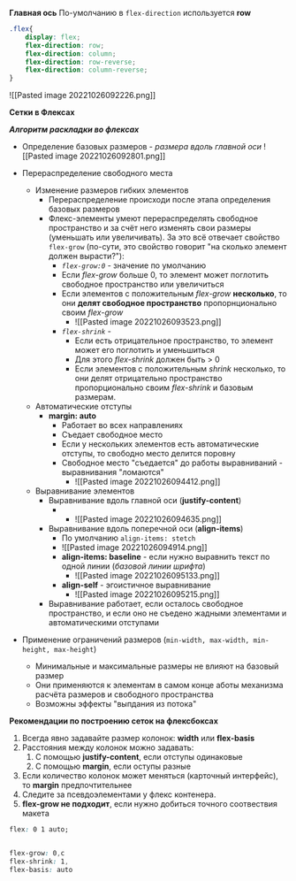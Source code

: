 **Главная ось**
По-умолчанию в `flex-direction` используется **row**
```css
.flex{
	display: flex;
	flex-direction: row;
	flex-direction: column;
	flex-direction: row-reverse;
	flex-direction: column-reverse;
}
```

![[Pasted image 20221026092226.png]]

**Сетки в Флексах**

***Алгоритм раскладки во флексах***
- Определение базовых размеров - *размера вдоль главной оси*
	![[Pasted image 20221026092801.png]]
- Перераспределение свободного места
	- Изменение размеров гибких элементов
		- Перераспределение происходи после этапа определения базовых размеров
		- Флекс-элементы умеют перераспределять свободное пространство и за счёт него изменять свои размеры (уменьшать или увеличивать). За это всё отвечает свойство `flex-grow` (по-сути, это свойство говорит "на сколько элемент должен вырасти?"):
			- *`flex-grow:0`* - значение по умолчанию
			- Если *flex-grow* больше 0, то элемент может поглотить свободное пространство или увеличиться
			- Если элементов с положительным *flex-grow* **несколько**, то они **делят свободное пространство** пропорнционально своим *flex-grow*
				- ![[Pasted image 20221026093523.png]]
			- *`flex-shrink`* - 
				- Если есть отрицательное пространство, то элемент может его поглотить и уменьшиться
				- Для этого *flex-shrink* должен быть > 0 
				- Если элементов с положительным *shrink* несколько, то они делят отрицательно пространство пропорционально своим *flex-shrink* и базовым размерам.
	- Автоматические отступы
		- **margin: auto**
			- Работает во всех направлениях
			- Съедает свободное место
			- Если у нескольких элементов есть автоматические отступы, то свободно место делится поровну
			- Свободное место "съедается" до работы выравниваний - выравнивания "ломаются"
				- ![[Pasted image 20221026094412.png]]
	- Выравнивание элементов 
		- Выравнивание вдоль главной оси (**justify-content**)
			- 	- ![[Pasted image 20221026094635.png]]
		- Выравнивание вдоль поперечной оси (**align-items**)
			- По умолчанию `align-items: stetch`
			- ![[Pasted image 20221026094914.png]]
			- **align-items: baseline** - если нужно выравнить текст по одной линии (*базовой линии шрифта*)
				- ![[Pasted image 20221026095133.png]]
			- **align-self** - эгоистичное выравнивание
				- ![[Pasted image 20221026095215.png]]
		- Выравнивание работает, если осталось свободное пространство, и если оно не съедено жадными элементами и автоматическими отступами
	
- Применение ограничений размеров (`min-width, max-width, min-height, max-height`)
	- Минимальные и максимальные размеры не влияют на базовый размер
	- Они применяются к элементам в самом конце аботы механизма расчёта размеров и свободного пространства
	- Возможны эффекты "выпдания из потока"

**Рекомендации по построению сеток на флексбоксах**
1) Всегда явно задавайте размер колонок: **width** или **flex-basis**
2) Расстояния между колонок можно задавать:
	1) С помощью **justify-content**, если отступы одинаковые
	2) С помощью **margin**, если оступы разные
3)  Если количество колонок может меняться (карточный интерфейс), то **margin** предпочтительнее
4) Следите за псевдоэлементами у флекс контенера. 
5) **flex-grow не подходит**, если нужно добиться точного соотвествия макета

```css
flex: 0 1 auto;


flex-grow: 0,c
flex-shrink: 1,
flex-basis: auto
```
